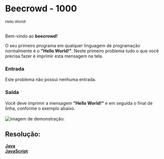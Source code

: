 <h1>Beecrowd - 1000</h1>
<sup>Hello World!</sup>
<br><br>

Bem-vindo ao **beecrowd!** <br>

O seu primeiro programa em qualquer linguagem de programação normalmente é o **"Hello World!"**. Neste primeiro problema tudo o que você precisa fazer é imprimir esta mensagem na tela.
<br>

<h3>Entrada</h3>
Este problema não possui nenhuma entrada.

<h3>Saída</h3>

Você deve imprimir a mensagem **"Hello World!"** e em seguida o final de linha, conforme o exemplo abaixo.
<br><br>
![imagem de demonstração:](https://github.com/Dendzy/beecrowd-resolution/assets/112651184/78c89ab6-6499-4ba4-a5f3-269d0fc68bda)
<br>

<h2>Resolução:</h2>

[**Java**](https://github.com/Dendzy/beecrowd-resolution/blob/main/Iniciante/Java/beecrowd_1000.java)
<br>
[**JavaScript**](https://github.com/Dendzy/beecrowd-resolution/blob/main/Iniciante/JavaScript/beecrowd_1000.js)

